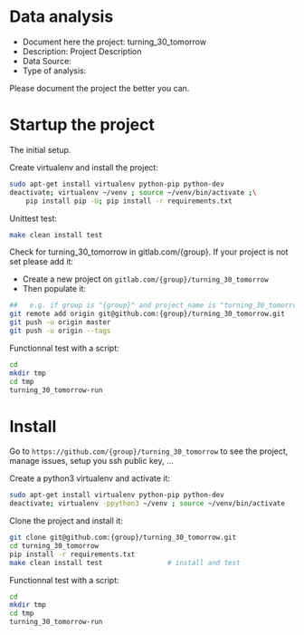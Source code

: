 # Data analysis
- Document here the project: turning_30_tomorrow
- Description: Project Description
- Data Source:
- Type of analysis:

Please document the project the better you can.

# Startup the project

The initial setup.

Create virtualenv and install the project:
```bash
sudo apt-get install virtualenv python-pip python-dev
deactivate; virtualenv ~/venv ; source ~/venv/bin/activate ;\
    pip install pip -U; pip install -r requirements.txt
```

Unittest test:
```bash
make clean install test
```

Check for turning_30_tomorrow in gitlab.com/{group}.
If your project is not set please add it:

- Create a new project on `gitlab.com/{group}/turning_30_tomorrow`
- Then populate it:

```bash
##   e.g. if group is "{group}" and project_name is "turning_30_tomorrow"
git remote add origin git@github.com:{group}/turning_30_tomorrow.git
git push -u origin master
git push -u origin --tags
```

Functionnal test with a script:

```bash
cd
mkdir tmp
cd tmp
turning_30_tomorrow-run
```

# Install

Go to `https://github.com/{group}/turning_30_tomorrow` to see the project, manage issues,
setup you ssh public key, ...

Create a python3 virtualenv and activate it:

```bash
sudo apt-get install virtualenv python-pip python-dev
deactivate; virtualenv -ppython3 ~/venv ; source ~/venv/bin/activate
```

Clone the project and install it:

```bash
git clone git@github.com:{group}/turning_30_tomorrow.git
cd turning_30_tomorrow
pip install -r requirements.txt
make clean install test                # install and test
```
Functionnal test with a script:

```bash
cd
mkdir tmp
cd tmp
turning_30_tomorrow-run
```
